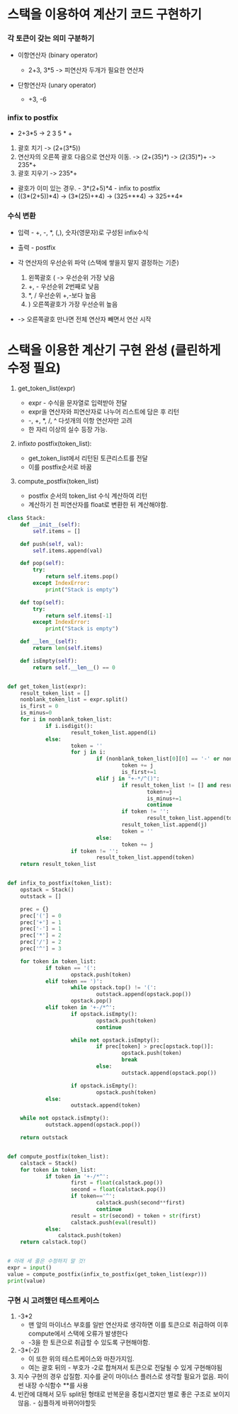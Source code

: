 # 스택을 이용하여 계산기 코드 구현하기

### 각 토큰이 갖는 의미 구분하기

-   이항연산자 (binary operator)

    -   2+3, 3\*5 -> 피연산자 두개가 필요한 연산자

-   단항연산자 (unary operator)
    -   +3, -6

### infix to postfix

-   2+3*5 -> 2 3 5 * +

1. 괄호 치기 -> (2+(3\*5))
2. 연산자의 오른쪽 괄호 다음으로 연산자 이동. -> (2+(35)\*) -> (2(35)\*)+ -> 235\*+
3. 괄호 지우기 -> 235\*+

-   괄호가 이미 있는 경우. - 3*(2+5)*4 - infix to postfix
-   ((3*(2+5))*4) -> (3\*(25)+\*4) -> (325+\*\*4) -> 325+\*4\*

### 수식 변환

-   입력 - +, -, \*, (,), 숫자(영문자)로 구성된 infix수식
-   출력 - postfix

-   각 연산자의 우선순위 파악 (스택에 쌓을지 말지 결정하는 기준)

    1. 왼쪽괄호 ( -> 우선순위 가장 낮음
    2. +, - 우선순위 2번째로 낮음
    3. \*, / 우선순위 +,-보다 높음
    4. ) 오른쪽괄호가 가장 우선순위 높음

-   -> 오른쪽괄호 만나면 전체 연산자 빼면서 연산 시작

# 스택을 이용한 계산기 구현 완성 (클린하게 수정 필요)

1. get_token_list(expr)

    - expr - 수식을 문자열로 입력받아 전달
    - expr을 연산자와 피연산자로 나누어 리스트에 담은 후 리턴
    - -, +, \*, /, ^ 다섯개의 이항 연산자만 고려
    - 한 자리 이상의 실수 등장 가능.

2. infix*to* postfix(token_list):

    - get_token_list에서 리턴된 토큰리스트를 전달
    - 이를 postfix순서로 바꿈

3. compute_postfix(token_list)
    - postfix 순서의 token_list 수식 계산하여 리턴
    - 계산하기 전 피연산자를 float로 변환한 뒤 계산해야함.

```python
class Stack:
    def __init__(self):
        self.items = []

    def push(self, val):
        self.items.append(val)

    def pop(self):
        try:
            return self.items.pop()
        except IndexError:
            print("Stack is empty")

    def top(self):
        try:
            return self.items[-1]
        except IndexError:
            print("Stack is empty")

    def __len__(self):
        return len(self.items)

    def isEmpty(self):
        return self.__len__() == 0


def get_token_list(expr):
	result_token_list = []
	nonblank_token_list = expr.split()
	is_first = 0
	is_minus=0
	for i in nonblank_token_list:
			if i.isdigit():
					result_token_list.append(i)
			else:
					token = ''
					for j in i:
							if (nonblank_token_list[0][0] == '-' or nonblank_token_list[0][0] == '+') and j==nonblank_token_list[0][0] and is_first==0:
									token += j
									is_first+=1
							elif j in "+-*/^()":
									if result_token_list != [] and result_token_list[len(result_token_list)-1] == '(' and is_minus==0 and token=='':
											token+=j
											is_minus+=1
											continue
									if token != '':
											result_token_list.append(token)
									result_token_list.append(j)
									token = ''
							else:
									token += j
					if token != '':
							result_token_list.append(token)
	return result_token_list


def infix_to_postfix(token_list):
	opstack = Stack()
	outstack = []

	prec = {}
	prec['('] = 0
	prec['+'] = 1
	prec['-'] = 1
	prec['*'] = 2
	prec['/'] = 2
	prec['^'] = 3

	for token in token_list:
			if token == '(':
					opstack.push(token)
			elif token == ')':
					while opstack.top() != '(':
							outstack.append(opstack.pop())
					opstack.pop()
			elif token in '+-/*^':
					if opstack.isEmpty():
							opstack.push(token)
							continue

					while not opstack.isEmpty():
							if prec[token] > prec[opstack.top()]:
									opstack.push(token)
									break
							else:
									outstack.append(opstack.pop())

					if opstack.isEmpty():
							opstack.push(token)
			else:
					outstack.append(token)

	while not opstack.isEmpty():
			outstack.append(opstack.pop())

	return outstack


def compute_postfix(token_list):
	calstack = Stack()
	for token in token_list:
			if token in '+-/*^':
					first = float(calstack.pop())
					second = float(calstack.pop())
					if token=='^':
							calstack.push(second**first)
							continue
					result = str(second) + token + str(first)
					calstack.push(eval(result))
			else:
				calstack.push(token)
	return calstack.top()


# 아래 세 줄은 수정하지 말 것!
expr = input()
value = compute_postfix(infix_to_postfix(get_token_list(expr)))
print(value)
```

### 구현 시 고려했던 테스트케이스

1. -3\*2
    - 맨 앞의 마이너스 부호를 일반 연산자로 생각하면 이를 토큰으로 취급하여 이후 compute에서 스택에 오류가 발생한다
    - -3을 한 토큰으로 취급할 수 있도록 구현해야함.
2. -3\*(-2)
    - 이 또한 위의 테스트케이스와 마찬가지임.
    - 여는 괄호 뒤의 - 부호가 -2로 합쳐져서 토큰으로 전달될 수 있게 구현해야됨
3. 지수 구현의 경우 삽질함. 지수를 굳이 마이너스 플러스로 생각할 필요가 없음. 파이썬 내장 수식함수 \*\*를 사용
4. 빈칸에 대해서 모두 split된 형태로 반복문을 중첩시켰지만 별로 좋은 구조로 보이지 않음. - 심플하게 바뀌어야할듯
